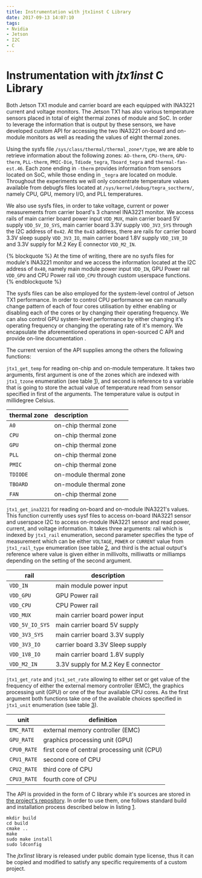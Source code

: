 ```yaml
---
title: Instrumentation with jtx1inst C Library
date: 2017-09-13 14:07:10
tags: 
- Nvidia
- Jetson
- I2C
- C
---
```


# Instrumentation with *jtx1inst* C Library

Both Jetson TX1 module and carrier board are each equipped with INA3221 current and voltage monitors. The Jetson TX1 has also various temperature sensors placed in total of eight thermal zones of module and SoC. In order to leverage the information that is output by these sensors, we have developed custom API for accessing the two INA3221 on-board and on-module monitors as well as reading the values of eight thermal zones.

Using the sysfs file `/sys/class/thermal/thermal_zone*/type`, we are able to retrieve information about the following zones: `AO-therm`, `CPU-therm`, `GPU-therm`, `PLL-therm`, `PMIC-Die`, `Tdiode_tegra`, `Tboard_tegra` and `thermal-fan-est.46`. Each zone ending in `-therm` provides information from sensors located on SoC, while those ending in `_tegra` are located on module. Throughout the experiments we will only concentrate temperature values available from debugfs files located at `/sys/kernel/debug/tegra_soctherm/`, namely CPU, GPU, memory I/O, and PLL temperatures.

We also use sysfs files, in order to take voltage, current or power measurements from carrier board's 3 channel INA3221 monitor. We access rails of main carrier board power input `VDD_MUX`, main carrier board 5V supply `VDD_5V_IO_SYS`, main carrier board 3.3V supply `VDD_3V3_SYS` through the I2C address of `0x42`. At the `0x43` address, there are rails for carrier board 3.3V sleep supply `VDD_3V3_IO`, main carrier board 1.8V supply `VDD_1V8_IO` and 3.3V supply for M.2 Key E connector `VDD_M2_IN`. 

{% blockquote %}
At the time of writing, there are no sysfs files for module's INA3221 monitor and we access the information located at the I2C address of `0x40`, namely main module power input `VDD_IN`, GPU Power rail `VDD_GPU` and CPU Power rail `VDD_CPU` through custom userspace functions.
{% endblockquote %}

The sysfs files can be also employed for the system-level control of Jetson TX1 performance. In order to control CPU performance we can manually change pattern of each of four cores utilisation by either enabling or disabling each of the cores or by changing their operating frequency. We can also control GPU system-level performance  by either changing it's operating frequency or changing the operating rate of it's memory. We encapsulate the aforementioned operations in open-sourced C API and provide on-line documentation . 

The current version of the API supplies among the others the following functions:

`jtx1_get_temp` for reading on-chip and on-module temperature. It takes two arguments, first argument is one of the zones which are indexed with `jtx1_tzone` enumeration (see table [1](#org6d2193b)), and second is reference to a variable that is going to store the actual value of temperature read from sensor specified in first of the arguments. The temperature value is output in millidegree Celsius.

<a name="org6d2193b"></a>

| thermal zone   | description            |
|----------------|:-----------------------|
| `A0`           | on-chip thermal zone   |
| `CPU`          | on-chip thermal zone   |
| `GPU`          | on-chip thermal zone   |
| `PLL`          | on-chip thermal zone   |
| `PMIC`         | on-chip thermal zone   |
| `TDIODE`       | on-module thermal zone |
| `TBOARD`       | on-module thermal zone |
| `FAN`          | on-chip thermal zone   |

`jtx1_get_ina3221` for reading on-board and on-module INA3221's values. This function currently uses sysf files to access on-board INA3221 sensor and userspace I2C to access on-module INA3221 sensor and read power, current, and voltage information. It takes three arguments: rail which is indexed by `jtx1_rail` enumeration, second parameter specifies the type of measurement which can be either `VOLTAGE`, `POWER` or `CURRENT` value from `jtx1_rail_type` enumeration (see table [2](#org3530ef2), and third is the actual output's reference where value is given either in millivolts, milliwatts or milliamps depending on the setting of the second argument.

<a name="org3530ef2"></a>

| rail            | description                         |
|-----------------|-------------------------------------|
| `VDD_IN`        | main module power input             |
| `VDD_GPU`       | GPU Power rail                      |
| `VDD_CPU`       | CPU Power rail                      |
| `VDD_MUX`       | main carrier board power input      |
| `VDD_5V_IO_SYS` | main carrier board 5V supply        |
| `VDD_3V3_SYS`   | main carrier board 3.3V supply      |
| `VDD_3V3_IO`    | carrier board 3.3V Sleep supply     |
| `VDD_1V8_IO`    | main carrier board 1.8V supply      |
| `VDD_M2_IN`     | 3.3V supply for M.2 Key E connector |

`jtx1_get_rate` and `jtx1_set_rate` allowing to either set or get value of the frequency of either the external memory controller (EMC), the graphics processing unit (GPU) or one of the four available CPU cores. As the first argument both functions take one of the available choices specified in `jtx1_unit` enumeration (see table [3](#org71a0ab9)).

<a name="org71a0ab9"></a>

| unit        | definition                                  |
|-------------|---------------------------------------------|
| `EMC_RATE`  | external memory controller (EMC)            |
| `GPU_RATE`  | graphics processing unit (GPU)              |
| `CPU0_RATE` | first core of central processing unit (CPU) |
| `CPU1_RATE` | second core of CPU                          |
| `CPU2_RATE` | third core of CPU                           |
| `CPU3_RATE` | fourth core of CPU                          |

The API is provided in the form of C library while it's sources are stored in [the project's repository](https://github.com/cezs/jtx1inst). In order to use them, one follows standard build and installation process described below in listing [1](#org3d2397f).

<a name="org3d2397f"></a>

    mkdir build
    cd build
    cmake ..
    make
    sudo make install
    sudo ldconfig

The *jtx1inst* library is released under public domain type license, thus it can be copied and modified to satisfy any specific requirements of a custom project. 

